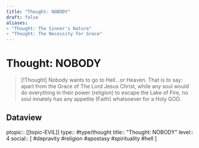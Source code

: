 ```yaml
---
title: "Thought: NOBODY"
draft: false
aliases:
- "Thought: The Sinner's Nature"
- "Thought: The Necessity for Grace"
---
```

# Thought: NOBODY
> [!Thought]
> Nobody wants to go to Hell…or Heaven. 
> That is to say: apart from the Grace of The Lord Jesus Christ, while any soul would do everything in their power (religion) to escape the Lake of Fire, no soul innately has any appetite (Faith) whatsoever for a Holy GOD.

## Dataview
ptopic:: [[topic-EVIL]]
type:: #type/thought
title:: "Thought: NOBODY"
level:: 4
social:: [ #depravity #religion #apostasy #spirituality #hell ]